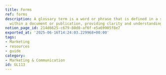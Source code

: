 ```yaml
---
title: Forms
ref: forms
description: A glossary term is a word or phrase that is defined in a specific context
  within a document or publication, providing clarity and understanding for the reader.
notion_page_id: 214d6625-c679-80d0-af6f-e5a69905f8e7
exported_at: '2025-06-16T14:24:03.229968+00:00'
tags:
- Marketing
- resources
- guide
category:
- Marketing & Communication
id: GL113
---
```


